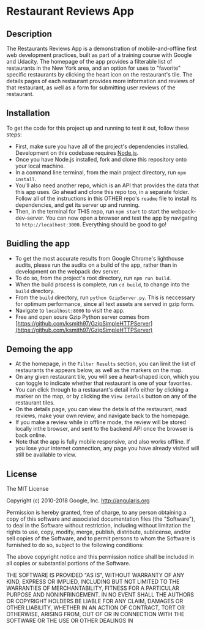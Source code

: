 # Restaurant Reviews App

## Description

The Restaurants Reviews App is a demonstration of mobile-and-offline first web development practices, built as part of a training course with Google and Udacity. The homepage of the app provides a filterable list of restaurants in the New York area, and an option for uses to "favorite" specific restaurants by clicking the heart icon on the restaurant's tile. The details pages of each restaurant provides more information and reviews of that restaurant, as well as a form for submitting user reviews of the restaurant.

## Installation

To get the code for this project up and running to test it out, follow these steps:

* First, make sure you have all of the project's dependencies installed. Development on this codebase requires [Node.js](https://nodejs.org/).
* Once you have Node.js installed, fork and clone this repository onto your local machine.
* In a command line terminal, from the main project directory, run `npm install`.
* You'll also need another repo, which is an API that provides the data that this app uses. Go ahead and clone this repo too, in a separate folder. Follow all of the instructions in this OTHER repo's `readme` file to install its dependencies, and get its server up and running.
* Then, in the terminal for THIS repo, run `npm start` to start the webpack-dev-server. You can now open a browser and test the app by navigating to `http://localhost:3000`. Everything should be good to go!

## Buidling the app

* To get the most accurate results from Google Chrome's lighthouse audits, please run the audits on a build of the app, rather than in development on the webpack dev server.
* To do so, from the project's root directory, run `npm run build`.
* When the build process is complete, run `cd build`, to change into the `build` directory.
* From the `build` directory, run `python GzipServer.py`. This is neccessary for optimum performance, since all text assets are served in gzip form.
* Navigate to `localhost:8000` to visit the app.
* Free and open soure Gzip Python server comes from [https://github.com/ksmith97/GzipSimpleHTTPServer](https://github.com/ksmith97/GzipSimpleHTTPServer)

## Demoing the app

* At the homepage, in the `Filter Results` section, you can limit the list of restaurants the appears below, as well as the markers on the map.
* On any given restaurant tile, you will see a heart-shaped icon, which you can toggle to indicate whether that restaurant is one of your favorites.
* You can click through to a restaurant's detail info either by clicking a marker on the map, or by clicking the `View Details` button on any of the restaurant tiles.
* On the details page, you can view the details of the restaurant, read reviews, make your own review, and navigate back to the homepage.
* If you make a review while in offline mode, the review will be stored locally inthe browser, and sent to the backend API once the browser is back online.
* Note that the app is fully mobile responsive, and also works offline. If you lose your internet connection, any page you have already visited will still be available to view.

## License

The MIT License

Copyright (c) 2010-2018 Google, Inc. http://angularjs.org

Permission is hereby granted, free of charge, to any person obtaining a copy
of this software and associated documentation files (the "Software"), to deal
in the Software without restriction, including without limitation the rights
to use, copy, modify, merge, publish, distribute, sublicense, and/or sell
copies of the Software, and to permit persons to whom the Software is
furnished to do so, subject to the following conditions:

The above copyright notice and this permission notice shall be included in
all copies or substantial portions of the Software.

THE SOFTWARE IS PROVIDED "AS IS", WITHOUT WARRANTY OF ANY KIND, EXPRESS OR
IMPLIED, INCLUDING BUT NOT LIMITED TO THE WARRANTIES OF MERCHANTABILITY,
FITNESS FOR A PARTICULAR PURPOSE AND NONINFRINGEMENT. IN NO EVENT SHALL THE
AUTHORS OR COPYRIGHT HOLDERS BE LIABLE FOR ANY CLAIM, DAMAGES OR OTHER
LIABILITY, WHETHER IN AN ACTION OF CONTRACT, TORT OR OTHERWISE, ARISING FROM,
OUT OF OR IN CONNECTION WITH THE SOFTWARE OR THE USE OR OTHER DEALINGS IN

